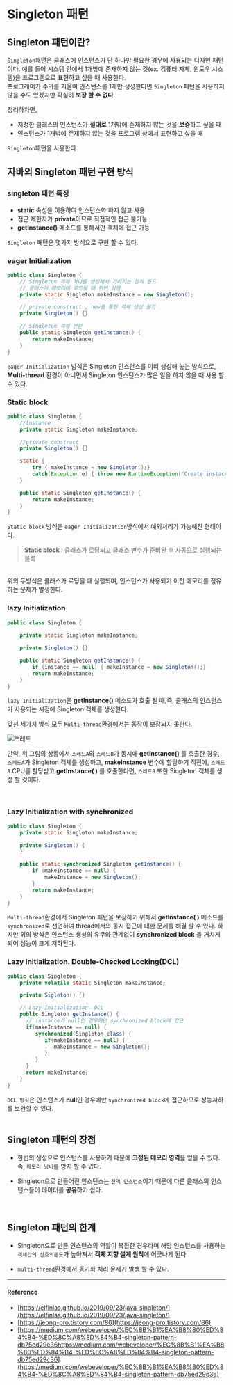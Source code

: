 # Singleton 패턴   

## Singleton 패턴이란?   

`Singleton`패턴은 클래스에 인스턴스가 단 하나만 필요한 경우에 사용되는 디자인 패턴이다. 
예를 들어 시스템 안에서 1개밖에 존재하지 않는 것(ex. 컴퓨터 자체, 윈도우 시스템)을 프로그램으로 표현하고 싶을 때 사용한다.   
프로그래머가 주의를 기울여 인스턴스를 1개만 생성한다면 `Singleton` 패턴을 사용하지 않을 수도 있겠지만 확실히 **보장 할 수 없다**.

정리하자면,
- 지정한 클래스의 인스턴스가 **절대로** 1개밖에 존재하지 않는 것을 **보증**하고 싶을 때
- 인스턴스가 1개밖에 존재하지 않는 것을 프로그램 상에서 표현하고 싶을 때

`Singleton`패턴을 사용한다.

## 자바의 Singleton 패턴 구현 방식

### singleton 패턴 특징

- **static** 속성을 이용하여 인스턴스화 하지 않고 사용
- 접근 제한자가 **private**이므로 직접적인 접근 불가능
- **getInstance()** 메소드를 통해서만 객체에 접근 가능

`Singleton` 패턴은 몇가지 방식으로 구현 할 수 있다.
<br>
### eager Initialization

```java
public class Singleton {
    // Singleton 객체 하나를 생성해서 가리키는 정적 필드
	// 클래스가 메모리에 로드될 때 한번 실행
    private static Singleton makeInstance = new Singleton();

    // private construct , new를 통한 객체 생성 불가
    private Singleton() {}

    // Singleton 객체 반환
    public static Singleton getInstance() {
        return makeInstance;
    }
}
```
`eager Initialization` 방식은 Singleton 인스턴스를 미리 생성해 놓는 방식으로, 
**Multi-thread** 환경이 아니면서 Singleton 인스턴스가 많은 일을 하지 않을 때 사용 할 수 있다. 
<br>
### Static block

```java
public class Singleton {
    //Instance
    private static Singleton makeInstance;

    //private construct
    private Singleton() {}

    static {
        try { makeInstance = new Singleton();}
        catch(Exception e) { throw new RuntimeException("Create instace fail. error msg = " + e.getMessage() ); }
    }

    public static Singleton getInstance() {
        return makeInstance;
    }
}
```
`Static block` 방식은 `eager Initialization`방식에서 예외처리가 가능해진 형태이다.

>**Static block** : 클래스가 로딩되고 클래스 변수가 준비된 후 자동으로 실행되는 블록

<br>
위의 두방식은 클래스가 로딩될 때 실행되며,
인스턴스가 사용되기 이전 메모리를 점유하는 문제가 발생한다.
<br>

### lazy Initialization

```java
public class Singleton {
	
	private static Singleton makeInstance;

	private Singleton() {}

	public static Singleton getInstance() {
		if (instance == null) { makeInstance = new Singleton();}
		return makeInstance;
	}
}
```

`lazy Initialization`은 **getInstance()** 메소드가 호출 될 때,즉, 클래스의 인스턴스가 사용되는 시점에 Singleton 객체를 생성한다. 
<br>

앞선 세가지 방식 모두 `Multi-thread`환경에서는 동작이 보장되지 못한다. 
<br>

![쓰레드](https://user-images.githubusercontent.com/43839951/79640641-8ce02500-81cd-11ea-8bc4-1f920b96c33c.JPG)

만약, 위 그림의 상황에서 `스레드A`와 `스레드B`가 동시에 **getInstance()** 를 호출한 경우, `스레드A`가 Singleton 객체를 생성하고, 
**makeInstance** 변수에 할당하기 직전에, `스레드B` CPU를 할당받고 **getInstance( )** 를 호출한다면,
`스레드B` 또한 Singleton 객체를 생성 할 것이다.

<br>

### Lazy Initialization with synchronized

```java
public class Singleton {
    private static Singleton makeInstance;

    private Singleton() {
    }

    public static synchronized Singleton getInstance() {
        if (makeInstance == null) {
            makeInstance = new Singleton();
        }
        return makeInstance;
    }
}
```

 `Multi-thread`환경에서 Singleton 패턴을 보장하기 위해서  **getInstance( )** 메소드를 `synchronized`로 선언하여 thread에서의 동시 접근에 대한 문제를 해결 할 수 있다. 
하지만 위의 방식은 인스턴스 생성의 유무와 관계없이 **synchronized block** 을 거치게 되어 성능이 크게 저하된다.
<br>

### Lazy Initialization. Double-Checked Locking(DCL)

```java
public class Singleton {
    private volatile static Singleton makeInstance;

    private Sigleton() {}

    // Lazy Initialization. DCL
    public Singleton getInstance() {
      // instance가 null인 경우에만 synchronized block에 접근
      if(makeInstance == null) {
         synchronized(Singleton.class) {
            if(makeInstance == null) {
               makeInstance = new Singleton(); 
            }
         }
      }
      return makeInstance;
    }
}
```

`DCL 방식`은 인스턴스가  **null**인 경우에만 `synchronized block`에 접근하므로 성능저하를 보완할 수 있다.
<br><br>

## Singleton 패턴의 장점

- 한번의 생성으로 인스턴스를 사용하기 때문에 **고정된 메모리 영역**을 얻을 수 있다. 
즉, `메모리 낭비`를 방지 할 수 있다.

- Singleton으로 만들어진 인스턴스는 `전역 인스턴스`이기 때문에 다른 클래스의 인스턴스들이 데이터를 **공유**하기 쉽다.
<br>

## Singleton 패턴의 한계

- Singleton으로 만든 인스턴스의 역할이 복잡한 경우라며 해당 인스턴스를 사용하는 
`객체간의 상호의존도`가 높아져서 **객체 지향 설계 원칙**에 어긋나게 된다.

- `multi-thread`환경에서 동기화 처리 문제가 발생 할 수 있다. 

----
#### Reference
- [https://elfinlas.github.io/2019/09/23/java-singleton/](https://elfinlas.github.io/2019/09/23/java-singleton/)   
- [https://jeong-pro.tistory.com/86](https://jeong-pro.tistory.com/86)   
- [https://medium.com/webeveloper/%EC%8B%B1%EA%B8%80%ED%84%B4-%ED%8C%A8%ED%84%B4-singleton-pattern-db75ed29c36https://medium.com/webeveloper/%EC%8B%B1%EA%B8%80%ED%84%B4-%ED%8C%A8%ED%84%B4-singleton-pattern-db75ed29c36](https://medium.com/webeveloper/%EC%8B%B1%EA%B8%80%ED%84%B4-%ED%8C%A8%ED%84%B4-singleton-pattern-db75ed29c36)
